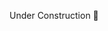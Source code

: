 Under Construction 🚧

<!-- https://medium.com/the-node-js-collection/time-to-hello-world-part4-gae-17408c0ef5f6 -->
